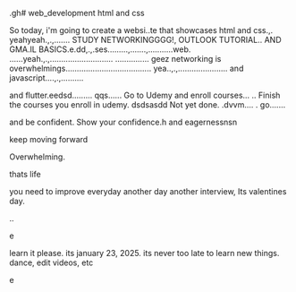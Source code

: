 .gh# web_development
html and css

So today, i'm going to create a websi..te that showcases html and css.,.
yeahyeah.,.,.......
STUDY NETWORKINGGGG!, OUTLOOK TUTORIAL.. AND GMA.IL BASICS.e.dd,.,.ses.........,.......,...........web.
......yeah.,.,............................
...............
geez networking is overwhelmings......................................
yea..,.,......................
and javascript....,.,..........

and flutter.eedsd.........
qqs......
Go to Udemy and enroll courses...
..
Finish the courses you enroll in udemy.
dsdsasdd
Not yet done. .dvvm....
.
go.......

and be confident.
Show your confidence.h
and eagernessnsn

keep moving forward

Overwhelming.

thats life

you need to improve everyday
another day another interview, Its valentines day.

..

e










learn it please. its january 23, 2025. its never too late to learn new things.
dance, edit videos, etc

e 
